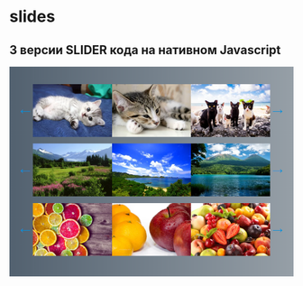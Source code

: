 # slides
## 3 версии SLIDER кода на нативном Javascript

![slides](slides/screenshots/demo.png "slides")